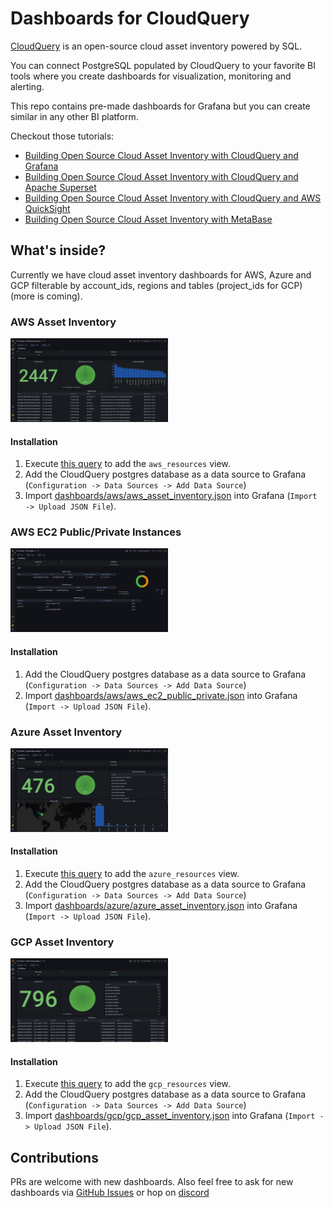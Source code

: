 # Dashboards for CloudQuery

[CloudQuery](https://github.com/cloudquery/cloudquery) is an open-source cloud asset inventory powered by SQL.

You can connect PostgreSQL populated by CloudQuery to your favorite BI tools where you create dashboards for visualization, monitoring and alerting.

This repo contains pre-made dashboards for Grafana but you can create similar in any other BI platform.

Checkout those tutorials:
* [Building Open Source Cloud Asset Inventory with CloudQuery and Grafana](https://www.cloudquery.io/blog/open-source-cloud-asset-inventory-with-cloudquery-and-grafana)
* [Building Open Source Cloud Asset Inventory with CloudQuery and Apache Superset](https://www.cloudquery.io/blog/cloud-asset-inventory-cloudquery-apache-superset)
* [Building Open Source Cloud Asset Inventory with CloudQuery and AWS QuickSight](https://www.cloudquery.io/blog/cloud-asset-inventory-cloudquery-aws-quicksight)
* [Building Open Source Cloud Asset Inventory with MetaBase](https://www.cloudquery.io/blog/cloud-asset-inventory-cloudquery-metabase)


## What's inside?

Currently we have cloud asset inventory dashboards for AWS, Azure and GCP filterable by account_ids, regions and tables (project_ids for GCP) (more is coming).

### AWS Asset Inventory

<img alt="AWS Asset Inventory" src="./dashboards/aws/aws_asset_inventory.png" width=50% height=50%>

#### Installation

1. Execute [this query](https://github.com/cloudquery/cq-provider-aws/blob/main/views/resources.sql) to add the `aws_resources` view.
2. Add the CloudQuery postgres database as a data source to Grafana (`Configuration -> Data Sources -> Add Data Source`)
3. Import [dashboards/aws/aws_asset_inventory.json](./dashboards/aws/aws_asset_inventory.json) into Grafana (`Import -> Upload JSON File`).

### AWS EC2 Public/Private Instances

<img alt="AWS EC2 Public/Private Instances Grafana Dashboard" src="./dashboards/aws/aws_ec2_public_private.png" width=50% height=50%>

#### Installation

1. Add the CloudQuery postgres database as a data source to Grafana (`Configuration -> Data Sources -> Add Data Source`)
2. Import [dashboards/aws/aws_ec2_public_private.json](./dashboards/aws/aws_ec2_public_private.json) into Grafana (`Import -> Upload JSON File`).

### Azure Asset Inventory

<img alt="Azure Asset Inventory Grafana Dashboard" src="./dashboards/azure/azure_asset_inventory.png" width=50% height=50%>

#### Installation

1. Execute [this query](https://github.com/cloudquery/cq-provider-azure/blob/main/views/resources.sql) to add the `azure_resources` view.
2. Add the CloudQuery postgres database as a data source to Grafana (`Configuration -> Data Sources -> Add Data Source`)
3. Import [dashboards/azure/azure_asset_inventory.json](./dashboards/azure/azure_asset_inventory.json) into Grafana (`Import -> Upload JSON File`).

### GCP Asset Inventory

<img alt="GCP Asset Inventory Grafana Dashboard" src="./dashboards/gcp/gcp_asset_inventory.png" width=50% height=50%>

#### Installation

1. Execute [this query](https://github.com/cloudquery/cq-provider-gcp/blob/main/views/resources.sql) to add the `gcp_resources` view.
2. Add the CloudQuery postgres database as a data source to Grafana (`Configuration -> Data Sources -> Add Data Source`)
3. Import [dashboards/gcp/gcp_asset_inventory.json](./dashboards/gcp/gcp_asset_inventory.json) into Grafana (`Import -> Upload JSON File`).

## Contributions

PRs are welcome with new dashboards. Also feel free to ask for new dashboards via [GitHub Issues](https://github.com/cloudquery/grafana-dashboards) or hop on [discord](https://cloudquery.io/discord)

